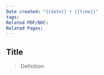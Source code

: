 ```yaml
---
Date created: "{{date}} • {{time}}"
tags: 
Related PDF/DOC: 
Related Pages:
---
```

## Title
> Definition
